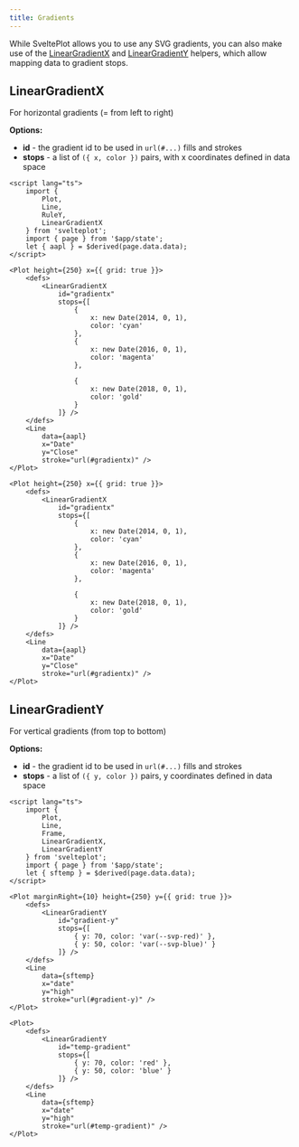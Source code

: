 ```yaml
---
title: Gradients
---
```


While SveltePlot allows you to use any SVG gradients, you can also make use of the [LinearGradientX](#LinearGradientX) and [LinearGradientY](#LinearGradientY) helpers, which allow mapping data to gradient stops.

## LinearGradientX

For horizontal gradients (= from left to right)

**Options:**

- **id** - the gradient id to be used in `url(#...)` fills and strokes
- **stops** - a list of `({ x, color })` pairs, with x coordinates defined in data space

```svelte live
<script lang="ts">
    import {
        Plot,
        Line,
        RuleY,
        LinearGradientX
    } from 'svelteplot';
    import { page } from '$app/state';
    let { aapl } = $derived(page.data.data);
</script>

<Plot height={250} x={{ grid: true }}>
    <defs>
        <LinearGradientX
            id="gradientx"
            stops={[
                {
                    x: new Date(2014, 0, 1),
                    color: 'cyan'
                },
                {
                    x: new Date(2016, 0, 1),
                    color: 'magenta'
                },

                {
                    x: new Date(2018, 0, 1),
                    color: 'gold'
                }
            ]} />
    </defs>
    <Line
        data={aapl}
        x="Date"
        y="Close"
        stroke="url(#gradientx)" />
</Plot>
```

```svelte
<Plot height={250} x={{ grid: true }}>
    <defs>
        <LinearGradientX
            id="gradientx"
            stops={[
                {
                    x: new Date(2014, 0, 1),
                    color: 'cyan'
                },
                {
                    x: new Date(2016, 0, 1),
                    color: 'magenta'
                },

                {
                    x: new Date(2018, 0, 1),
                    color: 'gold'
                }
            ]} />
    </defs>
    <Line
        data={aapl}
        x="Date"
        y="Close"
        stroke="url(#gradientx)" />
</Plot>
```

## LinearGradientY

For vertical gradients (from top to bottom)

**Options:**

- **id** - the gradient id to be used in `url(#...)` fills and strokes
- **stops** - a list of `({ y, color })` pairs, y coordinates defined in data space

```svelte live
<script lang="ts">
    import {
        Plot,
        Line,
        Frame,
        LinearGradientX,
        LinearGradientY
    } from 'svelteplot';
    import { page } from '$app/state';
    let { sftemp } = $derived(page.data.data);
</script>

<Plot marginRight={10} height={250} y={{ grid: true }}>
    <defs>
        <LinearGradientY
            id="gradient-y"
            stops={[
                { y: 70, color: 'var(--svp-red)' },
                { y: 50, color: 'var(--svp-blue)' }
            ]} />
    </defs>
    <Line
        data={sftemp}
        x="date"
        y="high"
        stroke="url(#gradient-y)" />
</Plot>
```

```svelte
<Plot>
    <defs>
        <LinearGradientY
            id="temp-gradient"
            stops={[
                { y: 70, color: 'red' },
                { y: 50, color: 'blue' }
            ]} />
    </defs>
    <Line
        data={sftemp}
        x="date"
        y="high"
        stroke="url(#temp-gradient)" />
</Plot>
```

